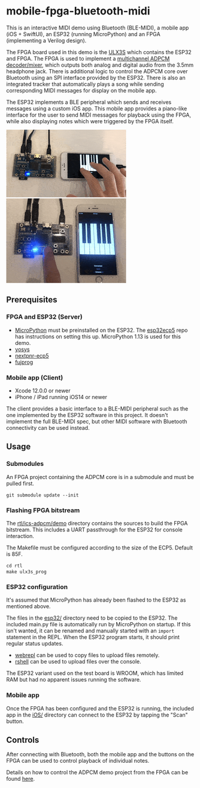 # mobile-fpga-bluetooth-midi

This is an interactive MIDI demo using Bluetooth (BLE-MIDI), a mobile app (iOS + SwiftUI), an ESP32 (running MicroPython) and an FPGA (implementing a Verilog design).

The FPGA board used in this demo is the [ULX3S](https://github.com/emard/ulx3s) which contains the ESP32 and FPGA. The FPGA is used to implement a [multichannel ADPCM decoder/mixer](https://github.com/dan-rodrigues/ics-adpcm), which outputs both analog and digital audio from the 3.5mm headphone jack. There is additional logic to control the ADPCM core over Bluetooth using an SPI interface provided by the ESP32. There is also an integrated tracker that automatically plays a song while sending corresponding MIDI messages for display on the mobile app.

The ESP32 implements a BLE peripheral which sends and receives messages using a custom iOS app. This mobile app provides a piano-like interface for the user to send MIDI messages for playback using the FPGA, while also displaying notes which were triggered by the FPGA itself.

![Demo GIF](doc/gifs/main.gif)
![Demo GIF 2](doc/gifs/sub.gif)

## Prerequisites

### FPGA and ESP32 (Server)

* [MicroPython](https://github.com/micropython/micropython) must be preinstalled on the ESP32. The [esp32ecp5](https://github.com/emard/esp32ecp5) repo has instructions on setting this up. MicroPython 1.13 is used for this demo.
* [yosys](https://github.com/YosysHQ/yosys)
* [nextpnr-ecp5](https://github.com/YosysHQ/nextpnr)
* [fujprog](https://github.com/kost/fujprog)

### Mobile app (Client)

* Xcode 12.0.0 or newer
* iPhone / iPad running iOS14 or newer

The client provides a basic interface to a BLE-MIDI peripheral such as the one implemented by the ESP32 software in this project. It doesn't implement the full BLE-MIDI spec, but other MIDI software with Bluetooth connectivity can be used instead.

## Usage

### Submodules

An FPGA project containing the ADPCM core is in a submodule and must be pulled first.

```
git submodule update --init
```

### Flashing FPGA bitstream

The [rtl/ics-adpcm/demo](https://github.com/dan-rodrigues/ics-adpcm/tree/master/demo) directory contains the sources to build the FPGA bitstream. This includes a UART passthrough for the ESP32 for console interaction.

The Makefile must be configured according to the size of the ECP5. Default is 85F.

```
cd rtl
make ulx3s_prog
```

### ESP32 configuration

It's assumed that MicroPython has already been flashed to the ESP32 as mentioned above.

The files in the [esp32/](esp32/) directory need to be copied to the ESP32. The included main.py file is automatically run by MicroPython on startup. If this isn't wanted, it can be renamed and manually started with an `import` statement in the REPL. When the ESP32 program starts, it should print regular status updates.

* [webrepl](https://github.com/micropython/webrepl) can be used to copy files to upload files remotely.
* [rshell](https://github.com/dhylands/rshell) can be used to upload files over the console.

The ESP32 variant used on the test board is WROOM, which has limited RAM but had no apparent issues running the software.

### Mobile app

Once the FPGA has been configured and the ESP32 is running, the included app in the [iOS/](iOS/) directory can connect to the ESP32 by tapping the "Scan" button.

## Controls

After connecting with Bluetooth, both the mobile app and the buttons on the FPGA can be used to control playback of individual notes.

Details on how to control the ADPCM demo project from the FPGA can be found [here](https://github.com/dan-rodrigues/ics-adpcm/tree/master/demo#demo). 
